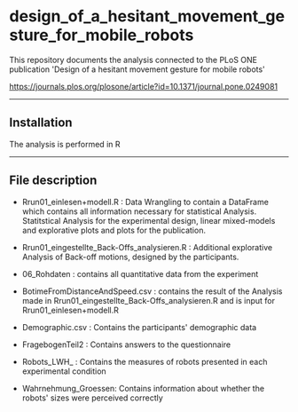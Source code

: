 # design_of_a_hesitant_movement_gesture_for_mobile_robots

This repository documents the analysis connected to the PLoS ONE publication 'Design of a hesitant movement gesture for mobile robots'

https://journals.plos.org/plosone/article?id=10.1371/journal.pone.0249081

-----------------
## Installation

The analysis is performed in R

-----------------
## File description

- Rrun01_einlesen+modell.R : Data Wrangling to contain a DataFrame which contains all information necessary for statistical Analysis. Statitstical Analysis for the experimental design, linear mixed-models and explorative plots and plots for the publication.

- Rrun01_eingestellte_Back-Offs_analysieren.R : Additional explorative Analysis of Back-off motions, designed by the participants.

- 06_Rohdaten : contains all quantitative data from the experiment

- BotimeFromDistanceAndSpeed.csv : contains the result of the Analysis made in Rrun01_eingestellte_Back-Offs_analysieren.R and is input for Rrun01_einlesen+modell.R

- Demographic.csv :  Contains the participants' demographic data

- FragebogenTeil2 : Contains answers to the questionnaire

- Robots_LWH_ : Contains the measures of robots presented in each experimental condition

- Wahrnehmung_Groessen: Contains information about whether the robots' sizes were perceived correctly

